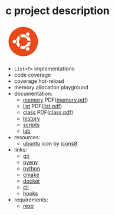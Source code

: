 # c project description

![image info](./resources/icons8-ubuntu-96.png)

- `List<T>` implementations
- code coverage
- coverage hot-reload
- memory allocation playground
- documentation:
  - [memory](memory.md) PDF([memory.pdf](memory.pdf))
  - [list](list.md) PDF([list.pdf](list.pdf))
  - [class](class.md) PDF([class.pdf](class.pdf))
  - [history](history.md)
  - [scripts](scripts.md)
  - [lab](lab.md)
- resources:
  - [ubuntu](https://icons8.com/icon/63208/ubuntu") icon by [icons8](https://icons8.com)
- links:
  - [git](https://git-scm.com)
  - [pyenv](https://github.com/pyenv/pyenv)
  - [python](https://www.python.org)
  - [cmake](https://cmake.org)
  - [docker](https://docker.com)
  - [cli](https://github.com/cli/cli/blob/trunk/docs/install_linux.md)
  - [hooks](https://git-scm.com/book/en/v2/Customizing-Git-Git-Hooks)
- requirements:
  - [rexo](https://github.com/christophercrouzet/rexo)
